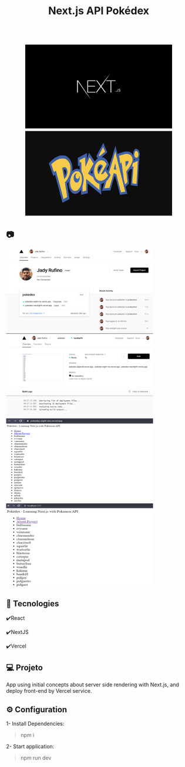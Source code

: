 <h1 align="center">
   Next.js API Pokédex</h1>

<br>

<h1 align="center">
    <img width="400" src="assets\nextjs.png" />
    <img width="400" height="230" src="assets\pokeapi.png"/>

</h1>

## :camera:


<p>
  <img width=400 alt="dashboard" src="assets\dashboard.PNG">
  <img width=400 height="228" alt="dashboard" src="assets\detail.PNG">
  <img width=400 height="228" alt="dashboard" src="assets\prod_url.PNG">
  <img width=400 height="228" alt="dashboard" src="assets\local.PNG">
</p>


## :rocket: Tecnologies


✔️React

✔️NextJS

✔️Vercel




## 💻 Projeto

App using initial concepts about server side rendering with Next.js, and deploy front-end by Vercel  service.

## ⚙ Configuration

1- Install Dependencies:
> npm i

2- Start application:
> npm run dev

